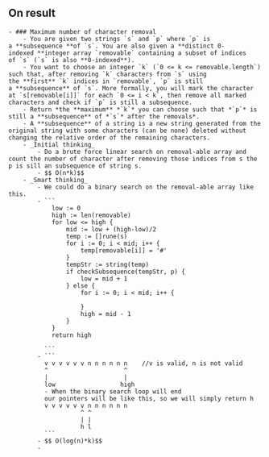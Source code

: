 ## On result
	- ### Maximum number of character removal
		- You are given two strings `s` and `p` where `p` is a **subsequence **of `s`. You are also given a **distinct 0-indexed **integer array `removable` containing a subset of indices of `s` (`s` is also **0-indexed**).
		- You want to choose an integer `k` (`0 <= k <= removable.length`) such that, after removing `k` characters from `s` using the **first** `k` indices in `removable`, `p` is still a **subsequence** of `s`. More formally, you will mark the character at `s[removable[i]]` for each `0 <= i < k`, then remove all marked characters and check if `p` is still a subsequence.
		- Return *the **maximum** *`k`* you can choose such that *`p`* is still a **subsequence** of *`s`* after the removals*.
		- A **subsequence** of a string is a new string generated from the original string with some characters (can be none) deleted without changing the relative order of the remaining characters.
		- _Initial thinking_
			- Do a brute force linear search on removal-able array and count the number of character after removing those indices from s the p is sill an subsequence of string s.
			- $$ O(n*k)$$
		- _Smart thinking_
			- We could do a binary search on the removal-able array like this.
			- ```
			  	low := 0
			  	high := len(removable)
			  	for low <= high {
			  		mid := low + (high-low)/2
			  		temp := []rune(s)
			  		for i := 0; i < mid; i++ {
			  			temp[removable[i]] = '#'
			  		}
			  		tempStr := string(temp)
			  		if checkSubsequence(tempStr, p) {
			  			low = mid + 1
			  		} else {
			  			for i := 0; i < mid; i++ {
			  
			  			}
			  			high = mid - 1
			  		}
			  	}
			  	return high
			  
			  ```
			- ```
			  v v v v v v n n n n n n    //v is valid, n is not valid
			  ^                     ^ 
			  |                     |
			  low                  high
			  - When the binary search loop will end 
			  our pointers will be like this, so we will simply return h
			  v v v v v v n n n n n n    
			            ^ ^                     
			            | |                     
			            h l
			  ```
			- $$ O(log(n)*k)$$
			-
